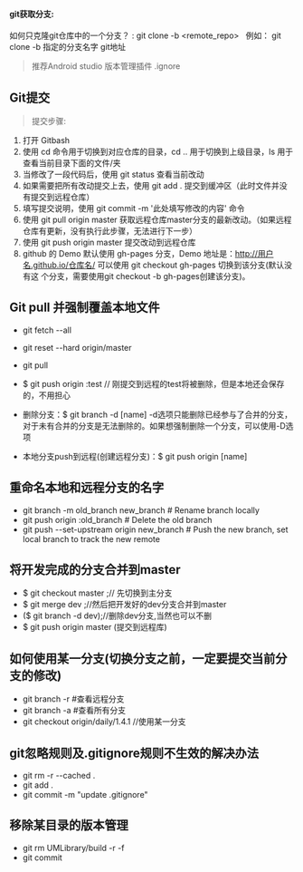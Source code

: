 #### git获取分支:
如何只克隆git仓库中的一个分支？ : git clone -b <branch> <remote_repo>   例如： git clone -b 指定的分支名字 git地址

> 推荐Android studio 版本管理插件
  .ignore

## Git提交 
 > 提交步骤:
 1. 打开 Gitbash
 2. 使用 cd 命令用于切换到对应仓库的目录，cd .. 用于切换到上级目录，ls 用于查看当前目录下面的文件/夹
 3. 当修改了一段代码后，使用 git status 查看当前改动
 4. 如果需要把所有改动提交上去，使用 git add . 提交到缓冲区（此时文件并没有提交到远程仓库）
 5. 填写提交说明，使用 git commit -m '此处填写修改的内容' 命令
 6. 使用 git pull origin master 获取远程仓库master分支的最新改动。（如果远程仓库有更新，没有执行此步骤，无法进行下一步）
 7. 使用 git push origin master 提交改动到远程仓库
 8. github 的 Demo 默认使用 gh-pages 分支，Demo 地址是：http://用户名.github.io/仓库名/ 可以使用 git checkout gh-pages 切换到该分支(默认没有这     个分支，需要使用git checkout -b gh-pages创建该分支)。

## Git pull 并强制覆盖本地文件
- git fetch --all
- git reset --hard origin/master
- git pull

- $ git push origin :test              // 刚提交到远程的test将被删除，但是本地还会保存的，不用担心
- 删除分支：$ git branch -d [name]  -d选项只能删除已经参与了合并的分支，对于未有合并的分支是无法删除的。如果想强制删除一个分支，可以使用-D选项
- 本地分支push到远程(创建远程分支)：$ git push origin [name]

## 重命名本地和远程分支的名字
- git branch -m old_branch new_branch         # Rename branch locally    
- git push origin :old_branch                 # Delete the old branch    
- git push --set-upstream origin new_branch   # Push the new branch, set local branch to track the new remote

## 将开发完成的分支合并到master
- $ git checkout master ;// 先切换到主分支
- $ git merge dev ;//然后把开发好的dev分支合并到master
- ($ git branch -d dev);//删除dev分支,当然也可以不删
- $ git push origin master (提交到远程库)

## 如何使用某一分支(切换分支之前，一定要提交当前分支的修改)
- git branch -r #查看远程分支
- git branch -a #查看所有分支
- git checkout origin/daily/1.4.1  //使用某一分支

## git忽略规则及.gitignore规则不生效的解决办法
- git rm -r --cached .
- git add .
- git commit -m "update .gitignore"

## 移除某目录的版本管理
- git rm  UMLibrary/build -r -f  
- git commit 
